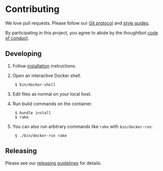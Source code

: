 # Contributing

We love pull requests. Please follow our [Git protocol][git] and
[style guides][style].

By participating in this project, you agree to abide by
the thoughtbot [code of conduct].

[code of conduct]: https://thoughtbot.com/open-source-code-of-conduct
[git]: https://github.com/thoughtbot/guides/tree/master/protocol/git
[style]: https://github.com/thoughtbot/guides/tree/master/style

## Developing

1. Follow [installation](README.md#installation) instructions.

1. Open an interactive Docker shell.

        $ bin/docker-shell

1. Edit files as normal on your local host.

1. Run build commands on the container.

        $ bundle install
        $ rake

1. You can also run arbitrary commands like `rake` with `bin/docker-run`:

        $ ./bin/docker-run rake

## Releasing

Please see our [releasing guidelines](RELEASING.md) for details.
